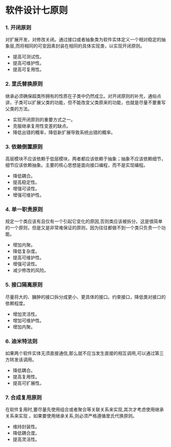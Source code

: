 # 软件设计七原则
### 1. 开闭原则
对扩展开发，对修改关闭。通过接口或者抽象类为软件实体定义一个相对稳定的抽象层,而将相同的可变因素封装在相同的具体实现类，以实现开闭原则。
- 提高可测试性。
- 提高可维护性。
- 提高可复用性。
### 2. 里氏替换原则
继承必须确保超类所拥有的性质在子类中仍然成立。对开闭原则的补充，通俗点讲，子类可以扩展父类的功能，但不能改变父类原来的功能，也就是尽量不要重写父类的方法。
- 实现开闭原则的重要方式之一。
- 克服继承复用性变差的缺点。
- 降低出错的概率，降低新扩展导致系统出错的概率。
### 3. 依赖倒置原则
高层模块不应该依赖于低层模块，两者都应该依赖于抽象；抽象不应该依赖细节，细节应该依赖抽象。主要的核心思想是面向接口编程，而不是实现编程。
- 降低耦合。
- 提高稳定性。
- 增强可读性。
- 增强可维护性。
### 4. 单一职责原则
规定一个类应该有且仅有一个引起它变化的原因,否则类应该被拆分。这是很简单的一个原则，但是又是非常难保证的原则，因为往往都做不到一个类只负责一个功能。
- 增加内聚。
- 降低复杂度。
- 提高可维护性。
- 增强可读性。
- 减少修改的风险。
### 5. 接口隔离原则
尽量将大的、臃肿的接口拆分成更小、更具体的接口。约束接口，降低类对接口的依赖程度。
- 增加灵活性。
- 增加可维护性。
- 增加内聚。
### 6. 迪米特法则
如果两个软件实体无须直接通信,那么就不应当发生直接的相互调用,可以通过第三方转发该调用。
- 降低耦合。
- 提高复用性。
- 提高可扩展性。
### 7. 合成复用原则
在软件复用时,要尽量先使用组合或者聚合等关联关系来实现,其次才考虑使用继承关系来实现 。如果要使用继承关系,则必须严格遵循里氏代换原则。
- 维持封装性。
- 降低耦合度。
- 提高灵活性。